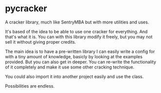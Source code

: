 # pycracker
A cracker library, much like SentryMBA but with more utilities and uses.

It's  based of the idea to be able to use one cracker for everything. And that's what it is.
You can with this library modify it freely, but you may not sell it without giving proper credits.

The main idea is to have a pre-written library I can easily write a config for with a tiny amount of knowledge, 
basicly by looking at the examples provided.
But you can also get in deeper. You can re-write the functionality of it completely and make it use some other cracking technique.

You could also import it into another project easily and use the class. 

Possibilities are endless.

